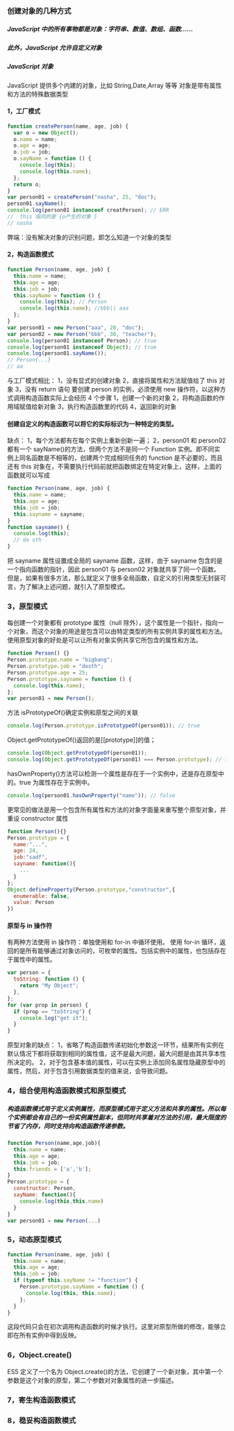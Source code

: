 ### 创建对象的几种方式

##### JavaScript 中的所有事物都是对象：字符串、数值、数组、函数......

##### 此外，JavaScript 允许自定义对象

##### JavaScript 对象

JavaScript 提供多个内建的对象，比如 String,Date,Array 等等
对象是带有属性和方法的特殊数据类型

#### 1，工厂模式

```js
function createPerson(name, age, job) {
  var o = new Object();
  o.name = name;
  o.age = age;
  o.job = job;
  o.sayName = function () {
    console.log(this);
    console.log(this.name);
  };
  return o;
}
var person01 = createPerson("nasha", 25, "doc");
person01.sayName();
console.log(person01 instanceof creatPerson); // ERR
//  this 指向的是 {o产生的对象 }
// nasha
```

弊端：没有解决对象的识别问题，即怎么知道一个对象的类型

#### 2，构造函数模式

```js
function Person(name, age, job) {
  this.name = name;
  this.age = age;
  this.job = job;
  this.sayName = function () {
    console.log(this); // Person
    console.log(this.name); //bbb|| aaa
  };
}
var person01 = new Person("aaa", 20, "doc");
var person02 = new Person("bbb", 30, "teacher");
console.log(person01 instanceof Person); // true
console.log(person01 instanceof Object); // true
console.log(person01.sayName());
// Person{...}
// aa
```

与工厂模式相比：
1，没有显式的创建对象
2，直接将属性和方法赋值给了 this 对象
3，没有 return 语句
要创建 person 的实例，必须使用 new 操作符，以这种方式调用构造函数实际上会经历 4 个步骤
1，创建一个新的对象
2，将构造函数的作用域赋值给新对象
3，执行构造函数里的代码
4，返回新的对象

#### 创建自定义的构造函数可以将它的实际标识为一种特定的类型。

缺点：
1，每个方法都有在每个实例上重新创新一遍；
2，person01 和 person02 都有一个 sayName()的方法，但两个方法不是同一个 Function 实例。即不同实例上同名函数是不相等的，创建两个完成相同任务的 function 是不必要的，而且还有 this 对象在，不需要执行代码前就把函数绑定在特定对象上，这样，上面的函数就可以写成

```js
function Person(name, age, job) {
  this.name = name;
  this.age = age;
  this.job = job;
  this.sayname = sayname;
}
function sayname() {
  console.log(this);
  // do sth
}
```

把 sayname 属性设置成全局的 sayname 函数，这样，由于 sayname 包含的是一个指向函数的指针，因此 person01 与 person02 对象就共享了同一个函数。
但是，如果有很多方法，那么就定义了很多全局函数，自定义的引用类型无封装可言，为了解决上述问题，就引入了原型模式。

### 3，原型模式

每创建一个对象都有 prototype 属性（null 除外），这个属性是一个指针，指向一个对象，而这个对象的用途是包含可以由特定类型的所有实例共享的属性和方法。
使用原型对象的好处是可以让所有对象实例共享它所包含的属性和方法。

```js
function Person() {}
Person.prototype.name = "bigbang";
Person.prototype.job = "dosth";
Person.prototype.age = 25;
Person.prototype.sayname = function () {
  console.log(this.name);
};
var person01 = new Person();
```

方法 isPrototypeOf()确定实例和原型之间的关联

```js
console.log(Person.prototype.isPrototypeOf(person01)); // true
```

Object.getPrototypeOf()返回的是[[prototype]]的值；

```js
console.log(Object.getPrototypeOf(person01));
console.log(Object.getPrototypeOf(person01) === Person.prototype); // true
```

hasOwnProperty()方法可以检测一个属性是存在于一个实例中，还是存在原型中的。true 为属性存在于实例中。

```js
console.log(person01.hasOwnProperty("name")); // false
```

更常见的做法是用一个包含所有属性和方法的对象字面量来重写整个原型对象，并重设 constructor 属性

```js
function Person(){}
Person.prototype = {
  name:"...",
  age: 24,
  job:"sadf",
  sayname: function(){
    ...
  }
};
Object.defineProperty(Person.prototype,"constructor",{
  enumerable: false,
  value: Person
})
```

#### 原型与 in 操作符

有两种方法使用 in 操作符：单独使用和 for-in 中循环使用。
使用 for-in 循环，返回的是所有能够通过对象访问的，可枚举的属性。包括实例中的属性，也包括存在于属性中的属性。

```js
var person = {
  toString: function () {
    return "My Object";
  },
};
for (var prop in person) {
  if (prop == "toString") {
    console.log("get it");
  }
}
```

原型对象的缺点：
1，省略了构造函数传递初始化参数这一环节，结果所有实例在默认情况下都将获取到相同的属性值，这不是最大问题，最大问题是由其共享本性所决定的。
2，对于包含基本值的属性，可以在实例上添加同名属性隐藏原型中的属性，然后，对于包含引用数据类型的值来说，会导致问题。

### 4，组合使用构造函数模式和原型模式

##### 构造函数模式用于定义实例属性，而原型模式用于定义方法和共享的属性。所以每个实例都会有自己的一份实例属性副本，但同时共享着对方法的引用，最大限度的节省了内存，同时支持向构造函数传递参数。

```js
function Person(name,age,job){
  this.name = name;
  this.age = age;
  this.job = job;
  this.friends = ['a','b'];
}
Person.prototype = {
  constructor: Person,
  sayName: function(){
    console.log(this,this.name)
  }
}
var person01 = new Person(...)
```

### 5，动态原型模式

```js
function Person(name, age, job) {
  this.name = name;
  this.age = age;
  this.job = job;
  if (typeof this.sayName != "function") {
    Person.prototype.sayName = function () {
      console.log(this, this.name);
    };
  }
}
```

这段代码只会在初次调用构造函数的时候才执行。这里对原型所做的修改，能够立即在所有实例中得到反映。

### 6，Object.create()

ES5 定义了一个名为 Object.create()的方法，它创建了一个新对象，其中第一个参数是这个对象的原型，第二个参数对对象属性的进一步描述。

### 7，寄生构造函数模式

### 8，稳妥构造函数模式
